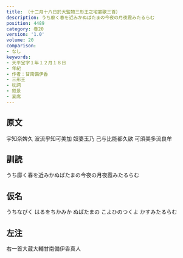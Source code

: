 ```yaml
---
title: （十二月十八日於大監物三形王之宅宴歌三首）
description: うち靡く春を近みかぬばたまの今夜の月夜霞みたるらむ
position: 4489
category: 巻20
version: '1.0'
volume: 20
comparison:
- なし
keywords:
- 天平宝字１年１２月１８日
- 年紀
- 作者：甘南備伊香
- 三形王
- 枕詞
- 叙景
- 宴席
---
```


## 原文

宇知奈婢久 波流乎知可美加 奴婆玉乃 己与比能都久欲 可須美多流良牟

## 訓読

うち靡く春を近みかぬばたまの今夜の月夜霞みたるらむ

## 仮名

うちなびく はるをちかみか ぬばたまの こよひのつくよ かすみたるらむ

## 左注

右一首大蔵大輔甘南備伊香真人
